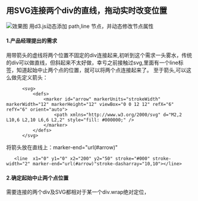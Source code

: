 ## 用SVG连接两个div的直线，拖动实时改变位置
![效果图](https://github.com/liubin915249126/javascript/blob/master/SVG/image/svgDrag.gif)
用d3.js动态添加 path,line 节点，并动态修改节点属性

#### 1.产品经理提出的需求
>
  用带箭头的虚线将两个位置不固定的div连接起来,初听到这个需求一头雾水，传统的div可以做直线，但斜起来不太好做，幸亏之前接触过svg,里面有一个line标签，知道起始中止两个点的位置，就可以将两个点连接起来了。
  至于箭头,可以这么做先定义箭头：
  ```
        <svg>
            <defs>
                <marker id="arrow" markerUnits="strokeWidth" markerWidth="12" markerHeight="12" viewBox="0 0 12 12" refX="6" refY="6" orient="auto">
                    <path xmlns="http://www.w3.org/2000/svg" d="M2,2 L10,6 L2,10 L6,6 L2,2" style="fill: #000000;" />
                </marker>
            </defs>
        </svg>
  ```
  将箭头放在直线上：marker-end="url(#arrow)"
  ```
     <line  x1="0" y1="0" x2="200" y2="50" stroke="#000" stroke-width="2" marker-end="url(#arrow)"stroke-dasharray="10,10"></line> 
  ```
>
#### 2.确定起始中止两个点位置
>
  需要连接的两个div及SVG都相对于某一个div.wrap绝对定位，
>
